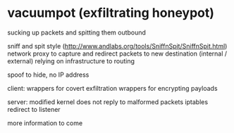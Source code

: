# vacuumpot (exfiltrating honeypot)
sucking up packets and spitting them outbound

sniff and spit style (http://www.andlabs.org/tools/SniffnSpit/SniffnSpit.html) network proxy 
to capture and redirect packets to new destination (internal / external)
relying on infrastructure to routing 

spoof to hide, no IP address



client:
  wrappers for covert exfiltration
  wrappers for encrypting payloads

server:
  modified kernel does not reply to malformed packets
  iptables redirect to listener


more information to come 
